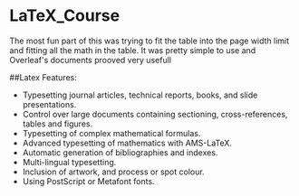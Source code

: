 # **LaTeX_Course**
The most fun part of this was trying to fit the table into the page width limit and fitting all the math in the table. It was pretty simple to use and Overleaf's documents prooved very usefull

##Latex Features:
- Typesetting journal articles, technical reports, books, and slide presentations.
- Control over large documents containing sectioning, cross-references, tables and figures.
- Typesetting of complex mathematical formulas.
- Advanced typesetting of mathematics with AMS-LaTeX.
- Automatic generation of bibliographies and indexes.
- Multi-lingual typesetting.
- Inclusion of artwork, and process or spot colour.
- Using PostScript or Metafont fonts.

